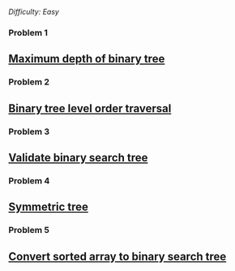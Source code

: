 _Difficulty: Easy_

### Problem 1

## [Maximum depth of binary tree](https://leetcode.com/explore/interview/card/top-interview-questions-easy/94/trees/555/)

### Problem 2

## [Binary tree level order traversal](https://leetcode.com/explore/interview/card/top-interview-questions-easy/94/trees/628/)

### Problem 3

## [Validate binary search tree](https://leetcode.com/explore/interview/card/top-interview-questions-easy/94/trees/625/)

### Problem 4

## [Symmetric tree](https://leetcode.com/explore/interview/card/top-interview-questions-easy/94/trees/627/)

### Problem 5

## [Convert sorted array to binary search tree](https://leetcode.com/explore/interview/card/top-interview-questions-easy/94/trees/631/)

